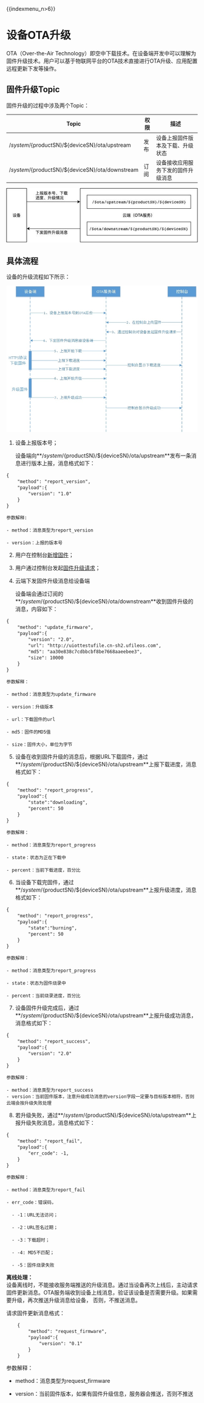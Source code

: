 {{indexmenu_n>6}}

# 设备OTA升级

OTA（Over-the-Air Technology）即空中下载技术。在设备端开发中可以理解为固件升级技术。用户可以基于物联网平台的OTA技术直接进行OTA升级、应用配置远程更新下发等操作。

## 固件升级Topic
固件升级的过程中涉及两个Topic：

|Topic|权限|描述|
|---|---|---|
|/$system/${productSN}/${deviceSN}/ota/upstream|发布|设备上报固件版本及下载、升级状态|
|/$system/${productSN}/${deviceSN}/ota/downstream|订阅|设备接收应用服务下发的固件升级消息|

![框图](../images/框图.jpg)

## 具体流程

设备的升级流程如下所示：

![流程图](../images/流程图.jpg)

1. 设备上报版本号；

    设备端向**/$system/${productSN}/${deviceSN}/ota/upstream**发布一条消息进行版本上报，消息格式如下：

```
{
    "method": "report_version",
    "payload":{
        "version": "1.0"
    }
}
```

	参数解释:

    - method：消息类型为report_version

    - version：上报的版本号

2. 用户在控制台[新增固件](../console_guide/ota/firmware_management\#新增固件)；

3. 用户通过控制台发起[固件升级请求](../console_guide/ota/firmware_update)；

4. 云端下发固件升级消息给设备端

	设备端会通过订阅的**/$system/${productSN}/${deviceSN}/ota/downstream**收到固件升级的消息，内容如下：

```
{
    "method": "update_firmware",
    "payload":{
        "version": "2.0",
        "url": "http://uiottestufile.cn-sh2.ufileos.com",
        "md5": "aa30e838c7cdbbcbf8be7668aaeebee3",
        "size": 10000
    }
}
```
    参数解释：

    - method：消息类型为update_firmware

    - version：升级版本

    - url：下载固件的url

    - md5：固件的MD5值

    - size：固件大小，单位为字节

5. 设备在收到固件升级的消息后，根据URL下载固件，通过**/$system/${productSN}/${deviceSN}/ota/upstream**上报下载进度，消息格式如下：

```
{
    "method": "report_progress",
    "payload":{
        "state":"downloading",
        "percent": 50
    }
}
```

    参数解释：

    - method：消息类型为report_progress

    - state：状态为正在下载中

    - percent：当前下载进度，百分比

6. 当设备下载完固件，通过**/$system/${productSN}/${deviceSN}/ota/upstream**上报升级进度，消息格式如下：

```
{
    "method": "report_progress",
    "payload":{
        "state":"burning",
        "percent": 50
    }
}
```

    参数解释：

    - method：消息类型为report_progress

    - state：状态为固件烧录中

    - percent：当前烧录进度，百分比

7. 设备固件升级完成后，通过**/$system/${productSN}/${deviceSN}/ota/upstream**上报升级成功消息，消息格式如下：

```
{
    "method": "report_success",
    "payload":{
        "version": "2.0"
    }
}
```

    参数解释：

    - method：消息类型为report_success
    - version：当前固件版本，注意升级成功消息的version字段一定要与目标版本相符，否则云端会按升级失败处理

8. 若升级失败，通过**/$system/${productSN}/${deviceSN}/ota/upstream**上报升级失败消息，消息格式如下：

```
{
    "method": "report_fail",
    "payload":{
        "err_code": -1,
    }
}
```
    参数解释：

    - method：消息类型为report_fail

    - err_code：错误码，

      - -1：URL无法访问；

      - -2：URL签名过期；

      - -3：下载超时；

      - -4: MD5不匹配；

      - -5：固件烧录失败

**离线处理：**  
设备离线时，不能接收服务端推送的升级消息。通过当设备再次上线后，主动请求固件更新消息。OTA服务端收到设备上线消息，验证该设备是否需要升级。如果需要升级，再次推送升级消息给设备， 否则，不推送消息。  

请求固件更新消息格式：

```
    {
        "method": "request_firmware",
        "payload":{
            "version": "0.1"
        }
    }

```

参数解释：

- method：消息类型为request_firmware

- version：当前固件版本，如果有固件升级信息，服务器会推送，否则不推送
